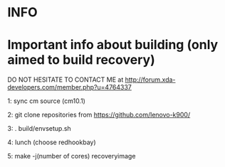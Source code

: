 INFO
====

Important info about building (only aimed to build recovery)
====
DO NOT HESITATE TO CONTACT ME at http://forum.xda-developers.com/member.php?u=4764337

1: sync cm source (cm10.1)

2: git clone repositories from https://github.com/lenovo-k900/

3: . build/envsetup.sh

4: lunch (choose redhookbay)

5: make -j(number of cores) recoveryimage
